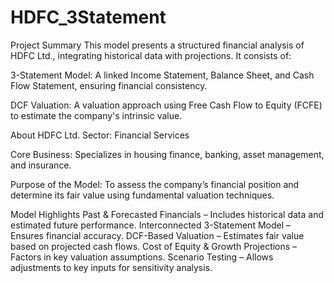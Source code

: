 # HDFC_3Statement
Project Summary
This model presents a structured financial analysis of HDFC Ltd., integrating historical data with projections. It consists of:

3-Statement Model: A linked Income Statement, Balance Sheet, and Cash Flow Statement, ensuring financial consistency.

DCF Valuation: A valuation approach using Free Cash Flow to Equity (FCFE) to estimate the company's intrinsic value.

About HDFC Ltd.
Sector: Financial Services

Core Business: Specializes in housing finance, banking, asset management, and insurance.

Purpose of the Model: To assess the company’s financial position and determine its fair value using fundamental valuation techniques.

Model Highlights
Past & Forecasted Financials – Includes historical data and estimated future performance.
Interconnected 3-Statement Model – Ensures financial accuracy.
DCF-Based Valuation – Estimates fair value based on projected cash flows.
Cost of Equity & Growth Projections – Factors in key valuation assumptions.
Scenario Testing – Allows adjustments to key inputs for sensitivity analysis.
